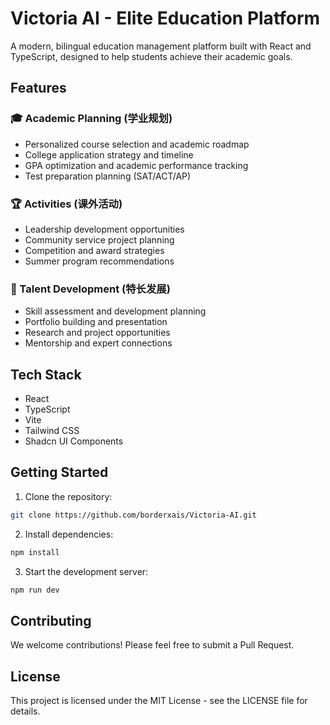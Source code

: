 # Victoria AI - Elite Education Platform

A modern, bilingual education management platform built with React and TypeScript, designed to help students achieve their academic goals.

## Features

### 🎓 Academic Planning (学业规划)
- Personalized course selection and academic roadmap
- College application strategy and timeline
- GPA optimization and academic performance tracking
- Test preparation planning (SAT/ACT/AP)

### 🏆 Activities (课外活动)
- Leadership development opportunities
- Community service project planning
- Competition and award strategies
- Summer program recommendations

### 🌟 Talent Development (特长发展)
- Skill assessment and development planning
- Portfolio building and presentation
- Research and project opportunities
- Mentorship and expert connections

## Tech Stack

- React
- TypeScript
- Vite
- Tailwind CSS
- Shadcn UI Components

## Getting Started

1. Clone the repository:
```bash
git clone https://github.com/borderxais/Victoria-AI.git
```

2. Install dependencies:
```bash
npm install
```

3. Start the development server:
```bash
npm run dev
```

## Contributing

We welcome contributions! Please feel free to submit a Pull Request.

## License

This project is licensed under the MIT License - see the LICENSE file for details.
